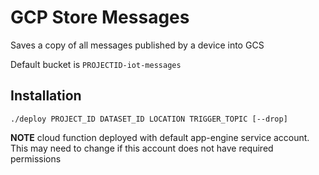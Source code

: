 # GCP Store Messages

Saves a copy of all messages published by a device into GCS

Default bucket is `PROJECTID-iot-messages`

## Installation
`./deploy PROJECT_ID DATASET_ID LOCATION TRIGGER_TOPIC [--drop]`

**NOTE** cloud function deployed with default app-engine service account. This may need to change if this account does not have required permissions